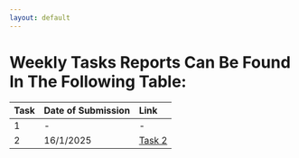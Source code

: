```yaml
---
layout: default
---
```


# Weekly Tasks Reports Can Be Found In The Following Table:

| Task         | Date of Submission         | Link         |
|:-------------|:---------------------------|:-------------|
| 1            | -                          | -            |
| 2            | 16/1/2025                  | [Task 2](./Task2.html)|
